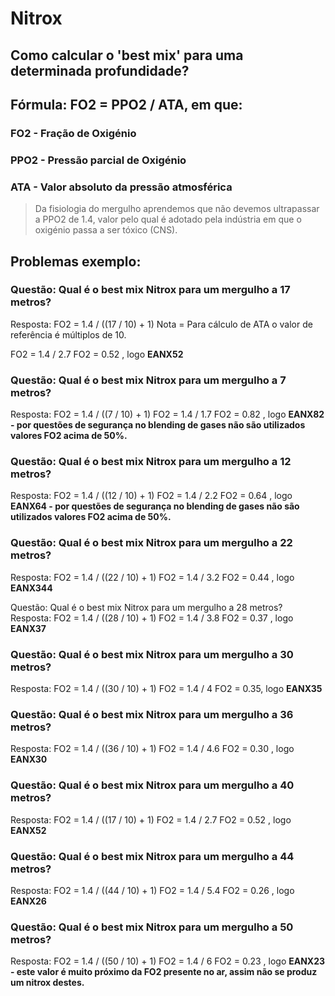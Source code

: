 # Nitrox

## Como calcular o 'best mix' para uma determinada profundidade?

## Fórmula: FO2 = PPO2 / ATA, em que:

### FO2 - Fração de Oxigénio
### PPO2 - Pressão parcial de Oxigénio
### ATA - Valor absoluto da pressão atmosférica 

> Da fisiologia do mergulho aprendemos que não devemos ultrapassar a PPO2 de 1.4, 
valor pelo qual é adotado pela indústria em que o oxigénio passa a ser tóxico (CNS).

## Problemas exemplo:

### Questão: Qual é o best mix Nitrox para um mergulho a 17 metros?
Resposta:
FO2 = 1.4 / ((17 / 10) + 1)
Nota = Para cálculo de ATA o valor de referência é múltiplos de 10.

FO2 = 1.4 / 2.7
FO2 =  0.52 , logo **EANX52**

### Questão: Qual é o best mix Nitrox para um mergulho a 7 metros?
Resposta:
FO2 = 1.4 / ((7 / 10) + 1)
FO2 = 1.4 / 1.7
FO2 = 0.82 , logo **EANX82  - por questões de segurança no blending de gases não são utilizados valores FO2 acima de 50%.**

### Questão: Qual é o best mix Nitrox para um mergulho a 12 metros? 
Resposta:
FO2 = 1.4 / ((12 / 10) + 1)
FO2 = 1.4 / 2.2
FO2 = 0.64 , logo **EANX64 - por questões de segurança no blending de gases não são utilizados valores FO2 acima de 50%.**

### Questão: Qual é o best mix Nitrox para um mergulho a 22 metros?
Resposta:
FO2 = 1.4 / ((22 / 10) + 1)
FO2 = 1.4 / 3.2
FO2 = 0.44 , logo **EANX344**

Questão: Qual é o best mix Nitrox para um mergulho a 28 metros?
Resposta:
FO2 = 1.4 / ((28 / 10) + 1)
FO2 = 1.4 / 3.8
FO2 = 0.37 , logo **EANX37**

### Questão: Qual é o best mix Nitrox para um mergulho a 30 metros?
Resposta:
FO2 = 1.4 / ((30 / 10) + 1)
FO2 = 1.4 / 4
FO2 = 0.35, logo **EANX35**

### Questão: Qual é o best mix Nitrox para um mergulho a 36 metros?
Resposta:
FO2 = 1.4 / ((36 / 10) + 1)
FO2 = 1.4 / 4.6
FO2 = 0.30 , logo **EANX30**

### Questão: Qual é o best mix Nitrox para um mergulho a 40 metros?
Resposta:
FO2 = 1.4 / ((17 / 10) + 1)
FO2 = 1.4 / 2.7
FO2 = 0.52 , logo **EANX52**

### Questão: Qual é o best mix Nitrox para um mergulho a 44 metros?
Resposta:
FO2 = 1.4 / ((44 / 10) + 1)
FO2 = 1.4 / 5.4
FO2 = 0.26 , logo **EANX26**

### Questão: Qual é o best mix Nitrox para um mergulho a 50 metros?
Resposta:
FO2 = 1.4 / ((50 / 10) + 1)
FO2 = 1.4 / 6
FO2 = 0.23 , logo **EANX23 - este valor é muito próximo da FO2 presente no ar, assim não se produz um nitrox destes.**

